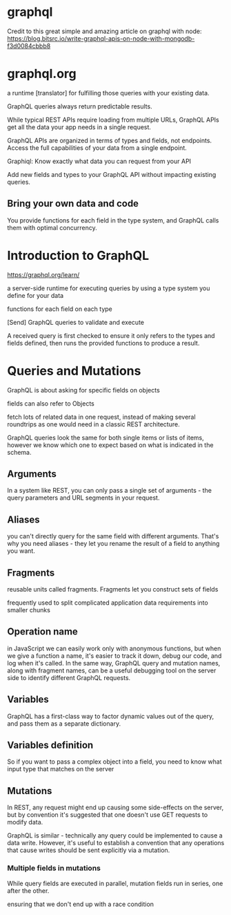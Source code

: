 

# graphql
Credit to this great simple and amazing article on graphql with node:
https://blog.bitsrc.io/write-graphql-apis-on-node-with-mongodb-f3d0084cbbb8

# graphql.org
a runtime [translator] for fulfilling those queries with your existing data. 

GraphQL queries always return predictable results. 

While typical REST APIs require loading from multiple URLs, GraphQL APIs get all the data your app needs in a single request.

GraphQL APIs are organized in terms of types and fields, not endpoints. Access the full capabilities of your data from a single endpoint.


Graphiql: Know exactly what data you can request from your API

Add new fields and types to your GraphQL API without impacting existing queries.

## Bring your own data and code
You provide functions for each field in the type system, and GraphQL calls them with optimal concurrency.

# Introduction to GraphQL
https://graphql.org/learn/

a server-side runtime for executing queries by using a type system you define for your data

functions for each field on each type

[Send] GraphQL queries to validate and execute

A received query is first checked to ensure it only refers to the types and fields defined, then runs the provided functions to produce a result.

# Queries and Mutations
GraphQL is about asking for specific fields on objects

fields can also refer to Objects

fetch lots of related data in one request, instead of making several roundtrips as one would need in a classic REST architecture.

GraphQL queries look the same for both single items or lists of items, however we know which one to expect based on what is indicated in the schema.

## Arguments
In a system like REST, you can only pass a single set of arguments - the query parameters and URL segments in your request.
## Aliases
you can't directly query for the same field with different arguments. That's why you need aliases - they let you rename the result of a field to anything you want.

## Fragments
reusable units called fragments. Fragments let you construct sets of fields

frequently used to split complicated application data requirements into smaller chunks

## Operation name
in JavaScript we can easily work only with anonymous functions, but when we give a function a name, it's easier to track it down, debug our code, and log when it's called. In the same way, GraphQL query and mutation names, along with fragment names, can be a useful debugging tool on the server side to identify different GraphQL requests.

## Variables
GraphQL has a first-class way to factor dynamic values out of the query, and pass them as a separate dictionary. 

## Variables definition
So if you want to pass a complex object into a field, you need to know what input type that matches on the server

## Mutations
In REST, any request might end up causing some side-effects on the server, but by convention it's suggested that one doesn't use GET requests to modify data. 

GraphQL is similar - technically any query could be implemented to cause a data write. However, it's useful to establish a convention that any operations that cause writes should be sent explicitly via a mutation.

### Multiple fields in mutations 
While query fields are executed in parallel, mutation fields run in series, one after the other.

ensuring that we don't end up with a race condition
